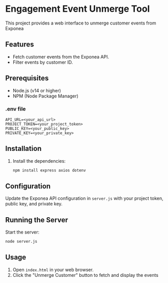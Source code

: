 # Engagement Event Unmerge Tool

This project provides a web interface to unmerge customer events from Exponea

## Features

- Fetch customer events from the Exponea API.
- Filter events by customer ID.

## Prerequisites

- Node.js (v14 or higher)
- NPM (Node Package Manager)

### .env file

```
API_URL=<your_api_url>
PROJECT_TOKEN=<your_project_token>
PUBLIC_KEY=<your_public_key>
PRIVATE_KEY=<your_private_key>
```

## Installation

1. Install the dependencies:
    ```bash
    npm install express axios dotenv
    ```

## Configuration

Update the Exponea API configuration in `server.js` with your project token, public key, and private key.

## Running the Server

Start the server:
```bash
node server.js
```

## Usage

1. Open `index.html` in your web browser.
2. Click the "Unmerge Customer" button to fetch and display the events
